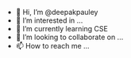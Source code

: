 - 👋 Hi, I’m @deepakpauley
- 👀 I’m interested in ...
- 🌱 I’m currently learning CSE
- 💞️ I’m looking to collaborate on ...
- 📫 How to reach me ...

<!---
deepakpauley/deepakpauley is a ✨ special ✨ repository because its `README.md` (this file) appears on your GitHub profile.
You can click the Preview link to take a look at your changes.
--->
